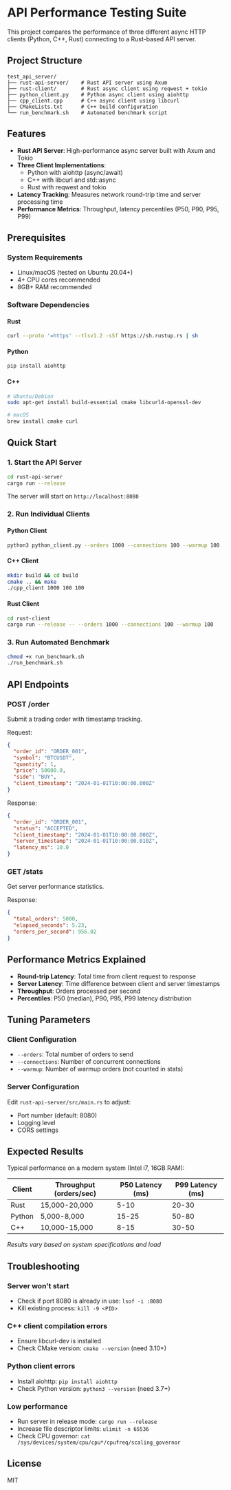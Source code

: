 # API Performance Testing Suite

This project compares the performance of three different async HTTP clients (Python, C++, Rust) connecting to a Rust-based API server.

## Project Structure

```
test_api_server/
├── rust-api-server/    # Rust API server using Axum
├── rust-client/        # Rust async client using reqwest + tokio
├── python_client.py    # Python async client using aiohttp
├── cpp_client.cpp      # C++ async client using libcurl
├── CMakeLists.txt      # C++ build configuration
└── run_benchmark.sh    # Automated benchmark script
```

## Features

- **Rust API Server**: High-performance async server built with Axum and Tokio
- **Three Client Implementations**:
  - Python with aiohttp (async/await)
  - C++ with libcurl and std::async
  - Rust with reqwest and tokio
- **Latency Tracking**: Measures network round-trip time and server processing time
- **Performance Metrics**: Throughput, latency percentiles (P50, P90, P95, P99)

## Prerequisites

### System Requirements
- Linux/macOS (tested on Ubuntu 20.04+)
- 4+ CPU cores recommended
- 8GB+ RAM recommended

### Software Dependencies

#### Rust
```bash
curl --proto '=https' --tlsv1.2 -sSf https://sh.rustup.rs | sh
```

#### Python
```bash
pip install aiohttp
```

#### C++
```bash
# Ubuntu/Debian
sudo apt-get install build-essential cmake libcurl4-openssl-dev

# macOS
brew install cmake curl
```

## Quick Start

### 1. Start the API Server
```bash
cd rust-api-server
cargo run --release
```
The server will start on `http://localhost:8080`

### 2. Run Individual Clients

#### Python Client
```bash
python3 python_client.py --orders 1000 --connections 100 --warmup 100
```

#### C++ Client
```bash
mkdir build && cd build
cmake .. && make
./cpp_client 1000 100 100
```

#### Rust Client
```bash
cd rust-client
cargo run --release -- --orders 1000 --connections 100 --warmup 100
```

### 3. Run Automated Benchmark
```bash
chmod +x run_benchmark.sh
./run_benchmark.sh
```

## API Endpoints

### POST /order
Submit a trading order with timestamp tracking.

Request:
```json
{
  "order_id": "ORDER_001",
  "symbol": "BTCUSDT",
  "quantity": 1,
  "price": 50000.0,
  "side": "BUY",
  "client_timestamp": "2024-01-01T10:00:00.000Z"
}
```

Response:
```json
{
  "order_id": "ORDER_001",
  "status": "ACCEPTED",
  "client_timestamp": "2024-01-01T10:00:00.000Z",
  "server_timestamp": "2024-01-01T10:00:00.010Z",
  "latency_ms": 10.0
}
```

### GET /stats
Get server performance statistics.

Response:
```json
{
  "total_orders": 5000,
  "elapsed_seconds": 5.23,
  "orders_per_second": 956.02
}
```

## Performance Metrics Explained

- **Round-trip Latency**: Total time from client request to response
- **Server Latency**: Time difference between client and server timestamps
- **Throughput**: Orders processed per second
- **Percentiles**: P50 (median), P90, P95, P99 latency distribution

## Tuning Parameters

### Client Configuration
- `--orders`: Total number of orders to send
- `--connections`: Number of concurrent connections
- `--warmup`: Number of warmup orders (not counted in stats)

### Server Configuration
Edit `rust-api-server/src/main.rs` to adjust:
- Port number (default: 8080)
- Logging level
- CORS settings

## Expected Results

Typical performance on a modern system (Intel i7, 16GB RAM):

| Client | Throughput (orders/sec) | P50 Latency (ms) | P99 Latency (ms) |
|--------|-------------------------|------------------|------------------|
| Rust   | 15,000-20,000          | 5-10             | 20-30            |
| Python | 5,000-8,000            | 15-25            | 50-80            |
| C++    | 10,000-15,000          | 8-15             | 30-50            |

*Results vary based on system specifications and load*

## Troubleshooting

### Server won't start
- Check if port 8080 is already in use: `lsof -i :8080`
- Kill existing process: `kill -9 <PID>`

### C++ client compilation errors
- Ensure libcurl-dev is installed
- Check CMake version: `cmake --version` (need 3.10+)

### Python client errors
- Install aiohttp: `pip install aiohttp`
- Check Python version: `python3 --version` (need 3.7+)

### Low performance
- Run server in release mode: `cargo run --release`
- Increase file descriptor limits: `ulimit -n 65536`
- Check CPU governor: `cat /sys/devices/system/cpu/cpu*/cpufreq/scaling_governor`

## License

MIT